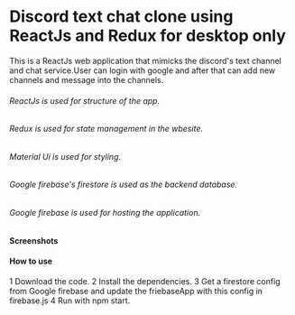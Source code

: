# Discord text chat clone using ReactJs and Redux for desktop only

This is a ReactJs web application that mimicks the discord's text channel and chat service.User can login with google and after that can add new channels and message into the channels.

###### ReactJs is used for structure of the app.
###### Redux is used for state management in the wbesite.
###### Material Ui is used for styling.
###### Google firebase's firestore is used as the backend database.
###### Google firebase is used for hosting the application.

#### Screenshots


#### How to use

1 Download the code.
2 Install the dependencies.
3 Get a firestore config from Google firebase and update the friebaseApp with this config in firebase.js
4 Run with npm start.
